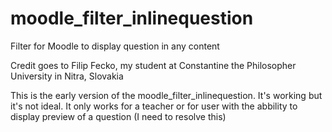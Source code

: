 # moodle_filter_inlinequestion
Filter for Moodle to display question in any content

Credit goes to Filip Fecko, my student at Constantine the Philosopher University in Nitra, Slovakia

This is the early version of the moodle_filter_inlinequestion. It's working but it's not ideal. It only works for a teacher or for user with the abbility to display preview of a question (I need to resolve this)
